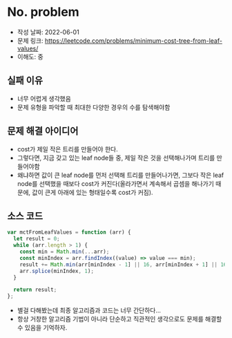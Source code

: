 # No. problem

- 작성 날짜: 2022-06-01
- 문제 링크: https://leetcode.com/problems/minimum-cost-tree-from-leaf-values/
- 이해도: 중

## 실패 이유

- 너무 어렵게 생각했음
- 문제 유형을 파악할 때 최대한 다양한 경우의 수를 탐색해야함

## 문제 해결 아이디어

- cost가 제일 작은 트리를 만들어야 한다.
- 그렇다면, 지금 갖고 있는 leaf node들 중, 제일 작은 것을 선택해나가며 트리를 만들어야함
- 왜냐하면 값이 큰 leaf node를 먼저 선택해 트리를 만들어나가면, 그보다 작은 leaf node를 선택했을 때보다 cost가 커진다(올라가면서 계속해서 곱셈을 해나가기 때문에, 값이 큰게 아래에 있는 형태일수록 cost가 커짐).

## 소스 코드

```js
var mctFromLeafValues = function (arr) {
  let result = 0;
  while (arr.length > 1) {
    const min = Math.min(...arr);
    const minIndex = arr.findIndex((value) => value === min);
    result += Math.min(arr[minIndex - 1] || 16, arr[minIndex + 1] || 16) * arr[minIndex];
    arr.splice(minIndex, 1);
  }

  return result;
};
```

- 별걸 다해봤는데 최종 알고리즘과 코드는 너무 간단하다...
- 항상 거창한 알고리즘 기법이 아니라 단순하고 직관적인 생각으로도 문제를 해결할 수 있음을 기억하자.
